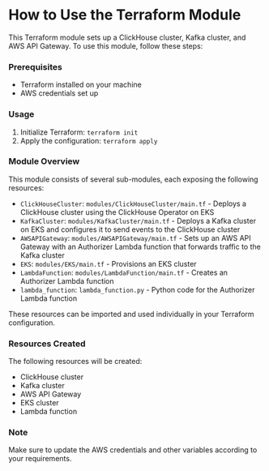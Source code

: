 How to Use the Terraform Module
=============================

This Terraform module sets up a ClickHouse cluster, Kafka cluster, and AWS API Gateway. To use this module, follow these steps:

### Prerequisites

* Terraform installed on your machine
* AWS credentials set up

### Usage

1. Initialize Terraform: `terraform init`
2. Apply the configuration: `terraform apply`

### Module Overview

This module consists of several sub-modules, each exposing the following resources:

* `ClickHouseCluster`: `modules/ClickHouseCluster/main.tf` - Deploys a ClickHouse cluster using the ClickHouse Operator on EKS
* `KafkaCluster`: `modules/KafkaCluster/main.tf` - Deploys a Kafka cluster on EKS and configures it to send events to the ClickHouse cluster
* `AWSAPIGateway`: `modules/AWSAPIGateway/main.tf` - Sets up an AWS API Gateway with an Authorizer Lambda function that forwards traffic to the Kafka cluster
* `EKS`: `modules/EKS/main.tf` - Provisions an EKS cluster
* `LambdaFunction`: `modules/LambdaFunction/main.tf` - Creates an Authorizer Lambda function
* `lambda_function`: `lambda_function.py` - Python code for the Authorizer Lambda function

These resources can be imported and used individually in your Terraform configuration.

### Resources Created

The following resources will be created:

* ClickHouse cluster
* Kafka cluster
* AWS API Gateway
* EKS cluster
* Lambda function

### Note

Make sure to update the AWS credentials and other variables according to your requirements.